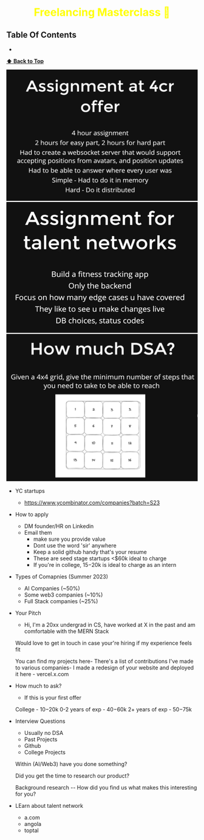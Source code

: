 <h1 style="color:yellow"><center>Freelancing Masterclass 🧾</center></h1>

## Table Of Contents

- []()

**[⬆ Back to Top](#table-of-contents)**

<img src="./images/4cr-questions.png" >
<img src="./images/assgn-talent-network.png" >
<img src="./images/dsa.png" >

- YC startups

  - https://www.ycombinator.com/companies?batch=S23

- How to apply

  - DM founder/HR on Linkedin
  - Email them
    - make sure you provide value
    - Dont use the word 'sir' anywhere
    - Keep a solid github handy that's your resume
    - These are seed stage startups <$60k ideal to charge
    - If you're in college, $15-$20k is ideal to charge as an intern

- Types of Comapnies (Summer 2023)

  - AI Companies (~50%)
  - Some web3 companies (~10%)
  - Full Stack companies (~25%)

- Your Pitch

  - Hi, I'm a 20xx undergrad in CS, have worked at X in the past and am comfortable with the MERN Stack

  Would love to get in touch in case your're hiring if my experience feels fit

  You can find my projects here-
  There's a list of contributions I've made to various companies-
  I made a redesign of your website and deployed it here - vercel.x.com

- How much to ask?

  - If this is your first offer

  College - $10-$20k
  0-2 years of exp - $40-$60k
  2+ years of exp - $50-$75k

- Interview Questions

  - Usually no DSA
  - Past Projects
  - Github
  - College Projects

  Within (AI/Web3) have you done something?

  Did you get the time to research our product?

  Background research -- How did you find us what makes this interesting for you?

- LEarn about talent network
  - a.com
  - angola
  - toptal
